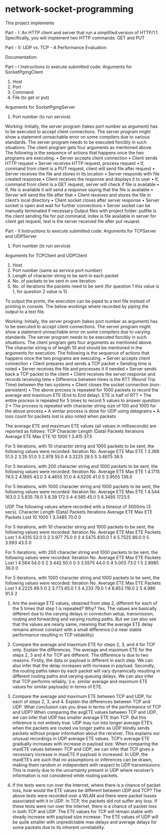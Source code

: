 # network-socket-programming
This project implements 

Part - I: An HTTP client and server that run a simplified version of HTTP/1.1. Specifically, you will implement two HTTP commands: GET and PUT

Part - II: UDP vs. TCP - A Performance Evaluation 

Documentation:

Part – I
Instructions to execute submitted code:
Arguments for SocketPgmgClient
1.	Host
2.	Port
3.	Command
4.	File (to get or put)

Arguments for SocketPgmgServer
1.	Port number (to run service)

Working:
Initially, the server program (takes port number as argument) has to be executed to accept client connections. The server program might show a statement unreachable error on some compilers due to various standards. The server program needs to be executed forcibly in such situations. 
The client program gets four arguments as mentioned above. The following is the sequence of actions that happens once the two programs are executing.
•	Server accepts client connection
•	Client sends HTTP request
•	Server receives HTTP request, process request
•	If, command from client is a PUT request, client will send file after request
•	Server receives the file and stores in its location
•	Server responds with file created response
•	Client receives the response and displays it to user
•	If, command from client is a GET request, server will check if file is available
•	If, file is available it will send a response saying that the file is available
•	Server will send the file after that
•	Client receives and stores the file in client’s local directory
•	Client socket closes after server response
•	Server socket is open and wait for further connections
•	Server socket can be manually terminated if necessary
Output files with project folder: putfile is the client sending file for put command, index is file available in server for client get request, test is the server received file after put reuqest.


Part - II
Instructions to execute submitted code:
Arguments for TCPServer and UDPServer
1.	Port number (to run service)

Arguments for TCPClient and UDPClient
1.	Host
2.	Port number (same as service port number)
3.	Length of character string to be sent in each packet
4.	No. of packets to be sent in one iteration
5.	No. of iterations the packets need to be sent (for question 1 this value is 1, for question 2 value is 5)

To output the prints, the execution can be piped to a text file instead of printing in console. The below workings where recorded by piping the output to a text file.

Working:
Initially, the server program (takes port number as argument) has to be executed to accept client connections. The server program might show a statement unreachable error on some compilers due to varying standards. The server program needs to be executed forcibly in such situations.
The client program gets four arguments as mentioned above. The character string is of length 10 and should be mentioned in the arguments for execution. The following is the sequence of actions that happens once the two programs are executing.
•	Server accepts client connection
•	Client prepares and sends a TCP packet
•	Sending time is noted
•	Server receives the file and processes it if needed
•	Server sends back a TCP packet to the client
•	Client receives the server response and records receiving time
•	Difference between times is the RTT (Round Trip Time) between the two systems
•	Client closes the socket connection (non-persistent)
•	The above process is repeated for 1000 packets to record the average and maximum ETE (End to End delay). ETE is half of RTT
•	The entire process is repeated for 5 times to record 5 values to answer question 2
•	The process is repeated with character string size of 100 and 1000 for the above process
•	A similar process is done for UDP using datagrams
•	A loss count for packets lost is also noted when packets 



The average ETE and maximum ETE values (all values in milliseconds) are reported as follows:
TCP
Character  Length (Data)	Packets	Iterations	Average ETE	Max ETE
10	1000	1	3.415	37.5

For 5 iterations, with 10 character string and 1000 packets to be sent, the following values were recorded:
Iteration No.	Average ETE	Max ETE
1	3.368	51.5
2	3.35	51.0
3	2.978	55.0
4	3.3225	28.5
5	3.4675	38.5
	
For 5 iterations, with 200 character string and 1000 packets to be sent, the following values were recorded:
Iteration No.	Average ETE	Max ETE
1	4.1715	74.5
2	4.1895	43.0
3	4.4655	51.0
4	4.5205	41.0
5	3.9555	136.0
	
For 5 iterations, with 1000 character string and 1000 packets to be sent, the following values were recorded:
Iteration No.	Average ETE	Max ETE
1	4.544	163.0
2	5.835	78.0
3	6.39	172.5
4	4.585	45.0
5	6.3485	1723.5





	
UDP
The following values where recorded with a timeout of 3000ms (3 secs).
Character  Length (Data)	Packets	Iterations	Average ETE	Max ETE	Packets Lost
10	1000	1	3.3485	70.0	0

For 5 iterations, with 10 character string and 1000 packets to be sent, the following values were recorded:
Iteration No.	Average ETE	Max ETE	Packets Lost
1	4.4315	52.0	0
2	3.977	75.0	0
3	4.5475	830.0	1
4	5.7525	89.0	0
5	3.993	43.5	0
	
For 5 iterations, with 200 character string and 1000 packets to be sent, the following values were recorded:
Iteration No.	Average ETE	Max ETE	Packets Lost
1	4.564	54.0	0
2	3.442	50.0	0
3	3.5575	44.0	0
4	5.003	73.0	1
5	2.8985	36.0	0
	
For 5 iterations, with 1000 character string and 1000 packets to be sent, the following values were recorded:
Iteration No.	Average ETE	Max ETE	Packets Lost
1	4.2225	89.5	0
2	3.773	65.0	1
3	4.233	79.0	1
4	8.853	116.0	2
5	4.986	91.5	2
	





1)	Are the average ETE values, obtained from step 2, different for each of the 5 times that step 1 is repeated? Why?
Yes. The values are basically different due to the varying delays in connection setup, transmission, routing and forwarding and varying routing paths. But we can also see that the values are nearly same, meaning that the average ETE delay remains almost constant with a small difference (i.e near stable performance resulting in TCP reliability)

2)	Compare the average and maximum ETE for steps 2, 3, and 4 for TCP only. Explain the differences.
The average and maximum ETE for the steps 2, 3 and 4 for TCP are different. The difference is due to two reasons. Firstly, the data or payload is different in each step. We can also infer that the delay increases with increase in payload. Secondly, the routing paths taken by each packet will vary dynamically resulting in different routing paths and varying queuing delays. We can also infer that TCP performs reliably, (i.e. similar average and maximum ETE values for similar payloads) in terms of ETE.

3)	Compare the average and maximum ETE between TCP and UDP, for each of steps 2, 3, and 4. Explain the differences between TCP and UDP. What conclusion can you draw in terms of the performance of TCP and UDP?
When comparing the avgETE values between TCP and UDP, we can infer that UDP has smaller average ETE than TCP. But this inference is not entirely true. UDP may run into longer average ETE’s when the packets are routed via longer paths as UDP blindly sends packets without proper information about the receiver. This explains our unusual recordings in UDP average ETE values. TCP’s average ETE gradually increases with increase in payload size.
When comparing the maxETE values between TCP and UDP, we can infer that TCP gives a necessary increase in maxETE if payload is increased. In UDP, the maxETE’s are such that no assumptions or inferences can be drawn, making them random or independent with respect to UDP transmissions. This is mainly due to the uncertainty present in UDP where receiver’s information is not considered while routing packets.

4)	If the tests were run over the Internet, where there is a chance of packet loss, how would the ETE values be different between UDP and TCP?
The above tests were recorded over a WLAN and there were packet losses associated with it in UDP. In TCP, the packets did not suffer any loss. If these tests were run over the Internet, there is a chance of packet loss in both TCP and UDP. The ETE values for TCP will remain stable with steady increase with payload size increase. The ETE values of UDP will be quite smaller with unpredictable max delays and average delays for some packets due to its inherent unreliability.

